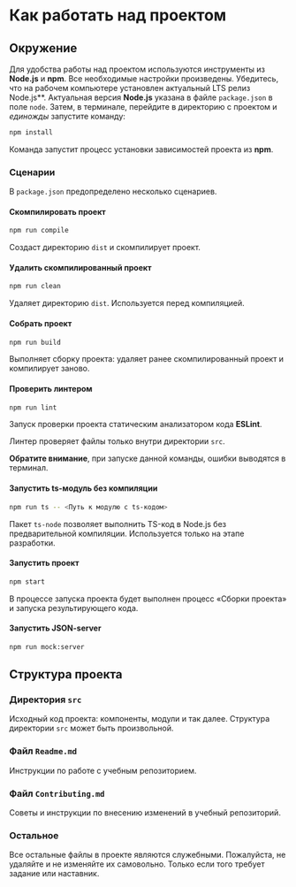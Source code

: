 # Как работать над проектом

## Окружение

Для удобства работы над проектом используются инструменты из **Node.js** и **npm**. Все необходимые настройки произведены. Убедитесь, что на рабочем компьютере установлен актуальный LTS релиз Node.js**. Актуальная версия **Node.js** указана в файле `package.json` в поле `node`. Затем, в терминале, перейдите в директорию с проектом и _единожды_ запустите команду:

```bash
npm install
```

Команда запустит процесс установки зависимостей проекта из **npm**.

### Сценарии

В `package.json` предопределено несколько сценариев.

#### Скомпилировать проект

```bash
npm run compile
```

Создаст директорию `dist` и скомпилирует проект.

#### Удалить скомпилированный проект

```bash
npm run clean
```

Удаляет директорию `dist`. Используется перед компиляцией.

#### Собрать проект

```bash
npm run build
```

Выполняет сборку проекта: удаляет ранее скомпилированный проект и компилирует заново.

#### Проверить линтером

```bash
npm run lint
```

Запуск проверки проекта статическим анализатором кода **ESLint**.

Линтер проверяет файлы только внутри директории `src`.

**Обратите внимание**, при запуске данной команды, ошибки выводятся в терминал.

#### Запустить ts-модуль без компиляции

```bash
npm run ts -- <Путь к модулю с ts-кодом>
```

Пакет `ts-node` позволяет выполнить TS-код в Node.js без предварительной компиляции. Используется только на этапе разработки.

#### Запустить проект

```bash
npm start
```

В процессе запуска проекта будет выполнен процесс «Сборки проекта» и запуска результирующего кода.

#### Запустить JSON-server 
```bash
npm run mock:server
```

## Структура проекта

### Директория `src`

Исходный код проекта: компоненты, модули и так далее. Структура директории `src` может быть произвольной.

### Файл `Readme.md`

Инструкции по работе с учебным репозиторием.

### Файл `Contributing.md`

Советы и инструкции по внесению изменений в учебный репозиторий.

### Остальное

Все остальные файлы в проекте являются служебными. Пожалуйста, не удаляйте и не изменяйте их самовольно. Только если того требует задание или наставник.
